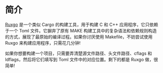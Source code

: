 # 简介

[Ruxgo](https://github.com/syswonder/ruxgo) 是一个类似 Cargo 的构建工具，用于构建 C 和 C++ 应用程序，它只依赖于一个 Toml 文件。它摒弃了原有 MAKE 构建工具中的复杂语法和依赖规则构造的方式，展现了最原始的编译过程。如果你讨厌使用 Makefile，不妨尝试使用 Ruxgo 来构建应用程序，只需花几分钟!

如果你想要构建一个项目，只需要弄清楚源文件路径、头文件路径、cflags 和 ldflags，然后将它们填写到 Toml 文件中的对应位置。剩下的都是 Ruxgo 做，很简单!